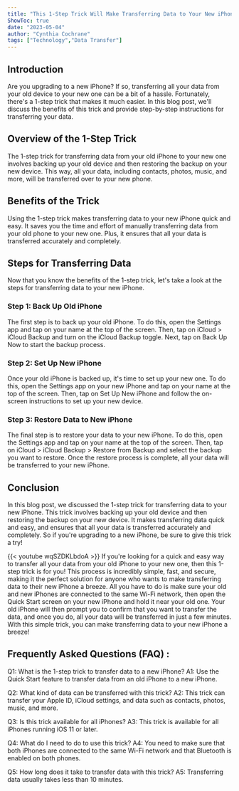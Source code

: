 ```yaml
---
title: "This 1-Step Trick Will Make Transferring Data to Your New iPhone a Breeze!"
ShowToc: true 
date: "2023-05-04"
author: "Cynthia Cochrane" 
tags: ["Technology","Data Transfer"]
---
```

## Introduction

Are you upgrading to a new iPhone? If so, transferring all your data from your old device to your new one can be a bit of a hassle. Fortunately, there's a 1-step trick that makes it much easier. In this blog post, we'll discuss the benefits of this trick and provide step-by-step instructions for transferring your data.

## Overview of the 1-Step Trick

The 1-step trick for transferring data from your old iPhone to your new one involves backing up your old device and then restoring the backup on your new device. This way, all your data, including contacts, photos, music, and more, will be transferred over to your new phone.

## Benefits of the Trick

Using the 1-step trick makes transferring data to your new iPhone quick and easy. It saves you the time and effort of manually transferring data from your old phone to your new one. Plus, it ensures that all your data is transferred accurately and completely.

## Steps for Transferring Data

Now that you know the benefits of the 1-step trick, let's take a look at the steps for transferring data to your new iPhone. 

### Step 1: Back Up Old iPhone

The first step is to back up your old iPhone. To do this, open the Settings app and tap on your name at the top of the screen. Then, tap on iCloud > iCloud Backup and turn on the iCloud Backup toggle. Next, tap on Back Up Now to start the backup process. 

### Step 2: Set Up New iPhone

Once your old iPhone is backed up, it's time to set up your new one. To do this, open the Settings app on your new iPhone and tap on your name at the top of the screen. Then, tap on Set Up New iPhone and follow the on-screen instructions to set up your new device. 

### Step 3: Restore Data to New iPhone

The final step is to restore your data to your new iPhone. To do this, open the Settings app and tap on your name at the top of the screen. Then, tap on iCloud > iCloud Backup > Restore from Backup and select the backup you want to restore. Once the restore process is complete, all your data will be transferred to your new iPhone. 

## Conclusion

In this blog post, we discussed the 1-step trick for transferring data to your new iPhone. This trick involves backing up your old device and then restoring the backup on your new device. It makes transferring data quick and easy, and ensures that all your data is transferred accurately and completely. So if you're upgrading to a new iPhone, be sure to give this trick a try!

{{< youtube wqSZDKLbdoA >}} 
If you're looking for a quick and easy way to transfer all your data from your old iPhone to your new one, then this 1-step trick is for you! This process is incredibly simple, fast, and secure, making it the perfect solution for anyone who wants to make transferring data to their new iPhone a breeze. All you have to do is make sure your old and new iPhones are connected to the same Wi-Fi network, then open the Quick Start screen on your new iPhone and hold it near your old one. Your old iPhone will then prompt you to confirm that you want to transfer the data, and once you do, all your data will be transferred in just a few minutes. With this simple trick, you can make transferring data to your new iPhone a breeze!

## Frequently Asked Questions (FAQ) :
Q1: What is the 1-step trick to transfer data to a new iPhone?
A1: Use the Quick Start feature to transfer data from an old iPhone to a new iPhone.

Q2: What kind of data can be transferred with this trick?
A2: This trick can transfer your Apple ID, iCloud settings, and data such as contacts, photos, music, and more.

Q3: Is this trick available for all iPhones?
A3: This trick is available for all iPhones running iOS 11 or later.

Q4: What do I need to do to use this trick?
A4: You need to make sure that both iPhones are connected to the same Wi-Fi network and that Bluetooth is enabled on both phones.

Q5: How long does it take to transfer data with this trick?
A5: Transferring data usually takes less than 10 minutes.


